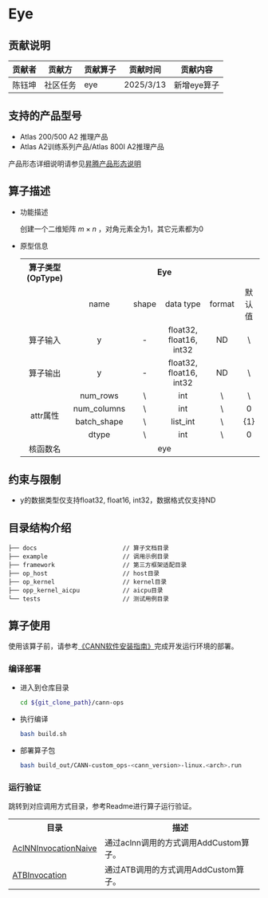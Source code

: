 # Eye
## 贡献说明
| 贡献者   | 贡献方              | 贡献算子 | 贡献时间      | 贡献内容    |
|-------|------------------|------|-----------|---------|
| 陈钰坤 | 社区任务 | eye  | 2025/3/13 | 新增eye算子 |

## 支持的产品型号
- Atlas 200/500 A2 推理产品
- Atlas A2训练系列产品/Atlas 800I A2推理产品

产品形态详细说明请参见[昇腾产品形态说明](http://www.hiascend.com/document/redirect/CannCommunityProductForm)

## 算子描述
- 功能描述

  创建一个二维矩阵  $m\times n$ ，对角元素全为1，其它元素都为0

- 原型信息

  <table>
    <tr>
        <th align="center">算子类型(OpType)</th><th colspan="5" align="center">Eye</th>
    </tr>
    <tr>
        <td rowspan="1" align="center"></td><td align="center">name</td><td align="center">shape</td><td align="center">data type</td><td align="center">format</td><td align="center">默认值</td>
    </tr>
        <tr><td rowspan="1" align="center">算子输入</td><td align="center">y</td><td align="center">-</td><td align="center">float32, float16, int32</td><td align="center">ND</td><td align="center">\</td>
    </tr>
        <tr><td rowspan="1" align="center">算子输出</td><td align="center">y</td><td align="center">-</td><td align="center">float32, float16, int32</td><td align="center">ND</td><td align="center">\</td>
    </tr>
    <tr>
        <td rowspan="4" align="center">attr属性</td><td align="center">num_rows</td><td align="center">\</td><td align="center">int</td><td align="center">\</td><td align="center">\</td>
    </tr>
    <tr>
        <td align="center">num_columns</td><td align="center">\</td><td align="center">int</td><td align="center">\</td><td align="center">0</td>
    </tr>
    <tr>
        <td align="center">batch_shape</td><td align="center">\</td><td align="center">list_int</td><td align="center">\</td><td align="center">{1}</td>
    </tr>
    <tr>
        <td align="center">dtype</td><td align="center">\</td><td align="center">int</td><td align="center">\</td><td align="center">0</td>
    </tr>
    <tr>
        <td rowspan="1" align="center">核函数名</td><td colspan="5" align="center">eye</td></td>
    </tr>
  </table>

## 约束与限制
- y的数据类型仅支持float32, float16, int32，数据格式仅支持ND

## 目录结构介绍
```
├── docs                        // 算子文档目录
├── example                     // 调用示例目录
├── framework                   // 第三方框架适配目录
├── op_host                     // host目录
├── op_kernel                   // kernel目录
├── opp_kernel_aicpu            // aicpu目录
└── tests                       // 测试用例目录
```

## 算子使用
使用该算子前，请参考[《CANN软件安装指南》](https://hiascend.com/document/redirect/CannCommunityInstSoftware)完成开发运行环境的部署。


### 编译部署
  - 进入到仓库目录

    ```bash
    cd ${git_clone_path}/cann-ops
    ```

  - 执行编译

    ```bash
    bash build.sh
    ```

  - 部署算子包

    ```bash
    bash build_out/CANN-custom_ops-<cann_version>-linux.<arch>.run
    ```
### 运行验证
跳转到对应调用方式目录，参考Readme进行算子运行验证。
<table>
    <th>目录</th><th>描述</th>
    <tr>
        <td><a href="./examples/AclNNInvocationNaive"> AclNNInvocationNaive</td><td>通过aclnn调用的方式调用AddCustom算子。</td>
    </tr>
    <tr>
        <td><a href="./examples/ATBInvocation"> ATBInvocation</td><td>通过ATB调用的方式调用AddCustom算子。</td>
    </tr>

</table>
